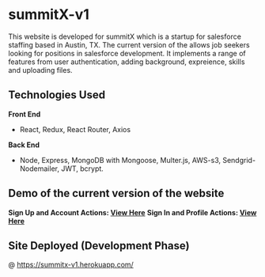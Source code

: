 # summitX-v1

This website is developed for summitX which is a startup for salesforce staffing based in Austin, TX. The current version of the allows job seekers looking for positions in salesforce development. It implements a range of features from user authentication, adding background, expreience, skills and uploading files.  

## Technologies Used

**Front End**
- React, Redux, React Router, Axios

**Back End**
- Node, Express, MongoDB with Mongoose, Multer.js, AWS-s3, Sendgrid-Nodemailer, JWT, bcrypt.

## Demo of the current version of the website

**Sign Up and Account Actions: [View Here](https://drive.google.com/file/d/19OBJ70rAGlrYVYg3bSfZx2l-YpjBYgHe/view?usp=sharing)**
**Sign In and Profile Actions: [View Here](https://drive.google.com/file/d/13AZYk6ZaGOgHivKNg9GPZaOBbokE1Y12/view?usp=sharing)**

## Site Deployed (Development Phase)

@ https://summitx-v1.herokuapp.com/
